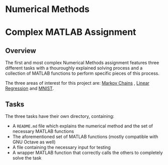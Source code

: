 # Numerical Methods
# Complex MATLAB Assignment

## Overview

The first and most complex Numerical Methods assignment features three different tasks with a thouroughly explained 
solving process and a collection of MATLAB functions to perform specific pieces of this process. 

The three areas of interest for this project are: <a href = "https://en.wikipedia.org/wiki/Markov_chain">Markov Chains</a> , 
<a href = "https://en.wikipedia.org/wiki/Linear_regression">Linear Regression</a> and 
<a href = "https://en.wikipedia.org/wiki/MNIST_database">MNIST</a>.

## Tasks

The three tasks have their own directory, containing:

- A `README.md` file which explains the numerical method and the set of necessary MATLAB functions
- The aforementioned set of MATLAB functions (mostly compatible with GNU Octave as well)
- A file containing the necessary input for testing
- A wrapper MATLAB function that correctly calls the others to completely solve the task
